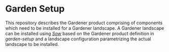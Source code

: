 # Garden Setup

This repository describes the Gardener product comprising of components which need to be installed for a Gardener landscape. A Gardener landscape can be installed using [_Sow_](https://github.com/gardener/sow)  based on the Gardener product definition in _garden-setup_ and a landscape configuration parametrizing the actual landscape to be installed.